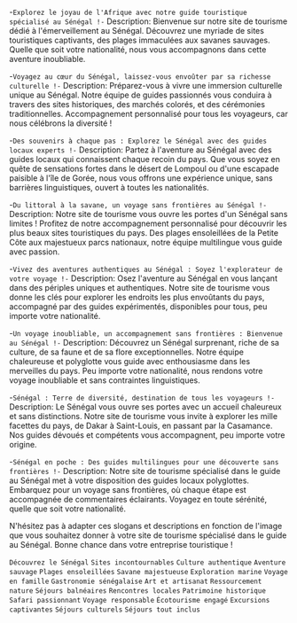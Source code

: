 -```Explorez le joyau de l'Afrique avec notre guide touristique spécialisé au Sénégal !-```
Description: Bienvenue sur notre site de tourisme dédié à l'émerveillement au Sénégal. Découvrez une myriade de sites touristiques captivants, des plages immaculées aux savanes sauvages. Quelle que soit votre nationalité, nous vous accompagnons dans cette aventure inoubliable.

-```Voyagez au cœur du Sénégal, laissez-vous envoûter par sa richesse culturelle !-```
Description: Préparez-vous à vivre une immersion culturelle unique au Sénégal. Notre équipe de guides passionnés vous conduira à travers des sites historiques, des marchés colorés, et des cérémonies traditionnelles. Accompagnement personnalisé pour tous les voyageurs, car nous célébrons la diversité !

-```Des souvenirs à chaque pas : Explorez le Sénégal avec des guides locaux experts !-```
Description: Partez à l'aventure au Sénégal avec des guides locaux qui connaissent chaque recoin du pays. Que vous soyez en quête de sensations fortes dans le désert de Lompoul ou d'une escapade paisible à l'île de Gorée, nous vous offrons une expérience unique, sans barrières linguistiques, ouvert à toutes les nationalités.

-```Du littoral à la savane, un voyage sans frontières au Sénégal !-```
Description: Notre site de tourisme vous ouvre les portes d'un Sénégal sans limites ! Profitez de notre accompagnement personnalisé pour découvrir les plus beaux sites touristiques du pays. Des plages ensoleillées de la Petite Côte aux majestueux parcs nationaux, notre équipe multilingue vous guide avec passion.

-```Vivez des aventures authentiques au Sénégal : Soyez l'explorateur de votre voyage !-```
Description: Osez l'aventure au Sénégal en vous lançant dans des périples uniques et authentiques. Notre site de tourisme vous donne les clés pour explorer les endroits les plus envoûtants du pays, accompagné par des guides expérimentés, disponibles pour tous, peu importe votre nationalité.

-```Un voyage inoubliable, un accompagnement sans frontières : Bienvenue au Sénégal !-```
Description: Découvrez un Sénégal surprenant, riche de sa culture, de sa faune et de sa flore exceptionnelles. Notre équipe chaleureuse et polyglotte vous guide avec enthousiasme dans les merveilles du pays. Peu importe votre nationalité, nous rendons votre voyage inoubliable et sans contraintes linguistiques.

-```Sénégal : Terre de diversité, destination de tous les voyageurs !-```
Description: Le Sénégal vous ouvre ses portes avec un accueil chaleureux et sans distinctions. Notre site de tourisme vous invite à explorer les mille facettes du pays, de Dakar à Saint-Louis, en passant par la Casamance. Nos guides dévoués et compétents vous accompagnent, peu importe votre origine.

-```Sénégal en poche : Des guides multilingues pour une découverte sans frontières !-```
Description: Notre site de tourisme spécialisé dans le guide au Sénégal met à votre disposition des guides locaux polyglottes. Embarquez pour un voyage sans frontières, où chaque étape est accompagnée de commentaires éclairants. Voyagez en toute sérénité, quelle que soit votre nationalité.

N'hésitez pas à adapter ces slogans et descriptions en fonction de l'image que vous souhaitez donner à votre site de tourisme spécialisé dans le guide au Sénégal. Bonne chance dans votre entreprise touristique !

`Découvrez le Sénégal`
`Sites incontournables`
`Culture authentique`
`Aventure sauvage`
`Plages ensoleillées`
`Savane majestueuse`
`Exploration marine`
`Voyage en famille`
`Gastronomie sénégalaise`
`Art et artisanat`
`Ressourcement nature`
`Séjours balnéaires`
`Rencontres locales`
`Patrimoine historique`
`Safari passionnant`
`Voyage responsable`
`Écotourisme engagé`
`Excursions captivantes`
`Séjours culturels`
`Séjours tout inclus`


